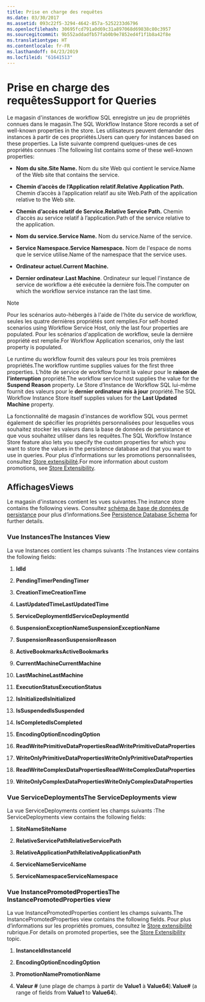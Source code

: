 ```yaml
---
title: Prise en charge des requêtes
ms.date: 03/30/2017
ms.assetid: 093c22f5-3294-4642-857a-5252233d6796
ms.openlocfilehash: 30695fcd791a0d69c31a897068d69838c80c3957
ms.sourcegitcommit: 9b552addadfb57fab0b9e7852ed4f1f1b8a42f8e
ms.translationtype: HT
ms.contentlocale: fr-FR
ms.lasthandoff: 04/23/2019
ms.locfileid: "61641513"
---
```

# <a name="support-for-queries"></a><span data-ttu-id="90f4d-102">Prise en charge des requêtes</span><span class="sxs-lookup"><span data-stu-id="90f4d-102">Support for Queries</span></span>
<span data-ttu-id="90f4d-103">Le magasin d'instances de workflow SQL enregistre un jeu de propriétés connues dans le magasin.</span><span class="sxs-lookup"><span data-stu-id="90f4d-103">The SQL Workflow Instance Store records a set of well-known properties in the store.</span></span> <span data-ttu-id="90f4d-104">Les utilisateurs peuvent demander des instances à partir de ces propriétés.</span><span class="sxs-lookup"><span data-stu-id="90f4d-104">Users can query for instances based on these properties.</span></span> <span data-ttu-id="90f4d-105">La liste suivante comprend quelques-unes de ces propriétés connues :</span><span class="sxs-lookup"><span data-stu-id="90f4d-105">The following list contains some of these well-known properties:</span></span>  
  
- <span data-ttu-id="90f4d-106">**Nom du site.**</span><span class="sxs-lookup"><span data-stu-id="90f4d-106">**Site Name.**</span></span> <span data-ttu-id="90f4d-107">Nom du site Web qui contient le service.</span><span class="sxs-lookup"><span data-stu-id="90f4d-107">Name of the Web site that contains the service.</span></span>  
  
- <span data-ttu-id="90f4d-108">**Chemin d’accès de l’Application relatif.**</span><span class="sxs-lookup"><span data-stu-id="90f4d-108">**Relative Application Path.**</span></span> <span data-ttu-id="90f4d-109">Chemin d’accès à l’application relatif au site Web.</span><span class="sxs-lookup"><span data-stu-id="90f4d-109">Path of the application relative to the Web site.</span></span>  
  
- <span data-ttu-id="90f4d-110">**Chemin d’accès relatif de Service.**</span><span class="sxs-lookup"><span data-stu-id="90f4d-110">**Relative Service Path.**</span></span> <span data-ttu-id="90f4d-111">Chemin d’accès au service relatif à l’application.</span><span class="sxs-lookup"><span data-stu-id="90f4d-111">Path of the service relative to the application.</span></span>  
  
- <span data-ttu-id="90f4d-112">**Nom du service.**</span><span class="sxs-lookup"><span data-stu-id="90f4d-112">**Service Name.**</span></span> <span data-ttu-id="90f4d-113">Nom du service.</span><span class="sxs-lookup"><span data-stu-id="90f4d-113">Name of the service.</span></span>  
  
- <span data-ttu-id="90f4d-114">**Service Namespace.**</span><span class="sxs-lookup"><span data-stu-id="90f4d-114">**Service Namespace.**</span></span> <span data-ttu-id="90f4d-115">Nom de l'espace de noms que le service utilise.</span><span class="sxs-lookup"><span data-stu-id="90f4d-115">Name of the namespace that the service uses.</span></span>  
  
- <span data-ttu-id="90f4d-116">**Ordinateur actuel.**</span><span class="sxs-lookup"><span data-stu-id="90f4d-116">**Current Machine.**</span></span>  
  
- <span data-ttu-id="90f4d-117">**Dernier ordinateur**.</span><span class="sxs-lookup"><span data-stu-id="90f4d-117">**Last Machine**.</span></span> <span data-ttu-id="90f4d-118">Ordinateur sur lequel l'instance de service de workflow a été exécutée la dernière fois.</span><span class="sxs-lookup"><span data-stu-id="90f4d-118">The computer on which the workflow service instance ran the last time.</span></span>  
  
> [!NOTE]
>  <span data-ttu-id="90f4d-119">Pour les scénarios auto-hébergés à l'aide de l'hôte du service de workflow, seules les quatre dernières propriétés sont remplies.</span><span class="sxs-lookup"><span data-stu-id="90f4d-119">For self-hosted scenarios using Workflow Service Host, only the last four properties are populated.</span></span> <span data-ttu-id="90f4d-120">Pour les scénarios d'application de workflow, seule la dernière propriété est remplie.</span><span class="sxs-lookup"><span data-stu-id="90f4d-120">For Workflow Application scenarios, only the last property is populated.</span></span>  
  
 <span data-ttu-id="90f4d-121">Le runtime du workflow fournit des valeurs pour les trois premières propriétés.</span><span class="sxs-lookup"><span data-stu-id="90f4d-121">The workflow runtime supplies values for the first three properties.</span></span> <span data-ttu-id="90f4d-122">L’hôte de service de workflow fournit la valeur pour le **raison de l’interruption** propriété.</span><span class="sxs-lookup"><span data-stu-id="90f4d-122">The workflow service host supplies the value for the **Suspend Reason** property.</span></span> <span data-ttu-id="90f4d-123">Le Store d’Instance de Workflow SQL lui-même fournit des valeurs pour le **dernier ordinateur mis à jour** propriété.</span><span class="sxs-lookup"><span data-stu-id="90f4d-123">The SQL Workflow Instance Store itself supplies values for the **Last Updated Machine** property.</span></span>  
  
 <span data-ttu-id="90f4d-124">La fonctionnalité de magasin d'instances de workflow SQL vous permet également de spécifier les propriétés personnalisées pour lesquelles vous souhaitez stocker les valeurs dans la base de données de persistance et que vous souhaitez utiliser dans les requêtes.</span><span class="sxs-lookup"><span data-stu-id="90f4d-124">The SQL Workflow Instance Store feature also lets you specify the custom properties for which you want to store the values in the persistence database and that you want to use in queries.</span></span> <span data-ttu-id="90f4d-125">Pour plus d’informations sur les promotions personnalisées, consultez [Store extensibilité](store-extensibility.md).</span><span class="sxs-lookup"><span data-stu-id="90f4d-125">For more information about custom promotions, see [Store Extensibility](store-extensibility.md).</span></span>  
  
## <a name="views"></a><span data-ttu-id="90f4d-126">Affichages</span><span class="sxs-lookup"><span data-stu-id="90f4d-126">Views</span></span>  
 <span data-ttu-id="90f4d-127">Le magasin d'instances contient les vues suivantes.</span><span class="sxs-lookup"><span data-stu-id="90f4d-127">The instance store contains the following views.</span></span> <span data-ttu-id="90f4d-128">Consultez [schéma de base de données de persistance](persistence-database-schema.md) pour plus d’informations.</span><span class="sxs-lookup"><span data-stu-id="90f4d-128">See [Persistence Database Schema](persistence-database-schema.md) for further details.</span></span>  
  
### <a name="the-instances-view"></a><span data-ttu-id="90f4d-129">Vue Instances</span><span class="sxs-lookup"><span data-stu-id="90f4d-129">The Instances View</span></span>  
 <span data-ttu-id="90f4d-130">La vue Instances contient les champs suivants :</span><span class="sxs-lookup"><span data-stu-id="90f4d-130">The Instances view contains the following fields:</span></span>  
  
1. <span data-ttu-id="90f4d-131">**Id**</span><span class="sxs-lookup"><span data-stu-id="90f4d-131">**Id**</span></span>  
  
2. <span data-ttu-id="90f4d-132">**PendingTimer**</span><span class="sxs-lookup"><span data-stu-id="90f4d-132">**PendingTimer**</span></span>  
  
3. <span data-ttu-id="90f4d-133">**CreationTime**</span><span class="sxs-lookup"><span data-stu-id="90f4d-133">**CreationTime**</span></span>  
  
4. <span data-ttu-id="90f4d-134">**LastUpdatedTime**</span><span class="sxs-lookup"><span data-stu-id="90f4d-134">**LastUpdatedTime**</span></span>  
  
5. <span data-ttu-id="90f4d-135">**ServiceDeploymentId**</span><span class="sxs-lookup"><span data-stu-id="90f4d-135">**ServiceDeploymentId**</span></span>  
  
6. <span data-ttu-id="90f4d-136">**SuspensionExceptionName**</span><span class="sxs-lookup"><span data-stu-id="90f4d-136">**SuspensionExceptionName**</span></span>  
  
7. <span data-ttu-id="90f4d-137">**SuspensionReason**</span><span class="sxs-lookup"><span data-stu-id="90f4d-137">**SuspensionReason**</span></span>  
  
8. <span data-ttu-id="90f4d-138">**ActiveBookmarks**</span><span class="sxs-lookup"><span data-stu-id="90f4d-138">**ActiveBookmarks**</span></span>  
  
9. <span data-ttu-id="90f4d-139">**CurrentMachine**</span><span class="sxs-lookup"><span data-stu-id="90f4d-139">**CurrentMachine**</span></span>  
  
10. <span data-ttu-id="90f4d-140">**LastMachine**</span><span class="sxs-lookup"><span data-stu-id="90f4d-140">**LastMachine**</span></span>  
  
11. <span data-ttu-id="90f4d-141">**ExecutionStatus**</span><span class="sxs-lookup"><span data-stu-id="90f4d-141">**ExecutionStatus**</span></span>  
  
12. <span data-ttu-id="90f4d-142">**IsInitialized**</span><span class="sxs-lookup"><span data-stu-id="90f4d-142">**IsInitialized**</span></span>  
  
13. <span data-ttu-id="90f4d-143">**IsSuspended**</span><span class="sxs-lookup"><span data-stu-id="90f4d-143">**IsSuspended**</span></span>  
  
14. <span data-ttu-id="90f4d-144">**IsCompleted**</span><span class="sxs-lookup"><span data-stu-id="90f4d-144">**IsCompleted**</span></span>  
  
15. <span data-ttu-id="90f4d-145">**EncodingOption**</span><span class="sxs-lookup"><span data-stu-id="90f4d-145">**EncodingOption**</span></span>  
  
16. <span data-ttu-id="90f4d-146">**ReadWritePrimitiveDataProperties**</span><span class="sxs-lookup"><span data-stu-id="90f4d-146">**ReadWritePrimitiveDataProperties**</span></span>  
  
17. <span data-ttu-id="90f4d-147">**WriteOnlyPrimitiveDataProperties**</span><span class="sxs-lookup"><span data-stu-id="90f4d-147">**WriteOnlyPrimitiveDataProperties**</span></span>  
  
18. <span data-ttu-id="90f4d-148">**ReadWriteComplexDataProperties**</span><span class="sxs-lookup"><span data-stu-id="90f4d-148">**ReadWriteComplexDataProperties**</span></span>  
  
19. <span data-ttu-id="90f4d-149">**WriteOnlyComplexDataProperties**</span><span class="sxs-lookup"><span data-stu-id="90f4d-149">**WriteOnlyComplexDataProperties**</span></span>  
  
### <a name="the-servicedeployments-view"></a><span data-ttu-id="90f4d-150">Vue ServiceDeployments</span><span class="sxs-lookup"><span data-stu-id="90f4d-150">The ServiceDeployments view</span></span>  
 <span data-ttu-id="90f4d-151">La vue ServiceDeployments contient les champs suivants :</span><span class="sxs-lookup"><span data-stu-id="90f4d-151">The ServiceDeployments view contains the following fields:</span></span>  
  
1. <span data-ttu-id="90f4d-152">**SiteName**</span><span class="sxs-lookup"><span data-stu-id="90f4d-152">**SiteName**</span></span>  
  
2. <span data-ttu-id="90f4d-153">**RelativeServicePath**</span><span class="sxs-lookup"><span data-stu-id="90f4d-153">**RelativeServicePath**</span></span>  
  
3. <span data-ttu-id="90f4d-154">**RelativeApplicationPath**</span><span class="sxs-lookup"><span data-stu-id="90f4d-154">**RelativeApplicationPath**</span></span>  
  
4. <span data-ttu-id="90f4d-155">**ServiceName**</span><span class="sxs-lookup"><span data-stu-id="90f4d-155">**ServiceName**</span></span>  
  
5. <span data-ttu-id="90f4d-156">**ServiceNamespace**</span><span class="sxs-lookup"><span data-stu-id="90f4d-156">**ServiceNamespace**</span></span>  
  
### <a name="the-instancepromotedproperties-view"></a><span data-ttu-id="90f4d-157">Vue InstancePromotedProperties</span><span class="sxs-lookup"><span data-stu-id="90f4d-157">The InstancePromotedProperties view</span></span>  
 <span data-ttu-id="90f4d-158">La vue InstancePromotedProperties contient les champs suivants.</span><span class="sxs-lookup"><span data-stu-id="90f4d-158">The InstancePromotedProperties view contains the following fields.</span></span> <span data-ttu-id="90f4d-159">Pour plus d’informations sur les propriétés promues, consultez le [Store extensibilité](store-extensibility.md) rubrique.</span><span class="sxs-lookup"><span data-stu-id="90f4d-159">For details on promoted properties, see the [Store Extensibility](store-extensibility.md) topic.</span></span>  
  
1. <span data-ttu-id="90f4d-160">**InstanceId**</span><span class="sxs-lookup"><span data-stu-id="90f4d-160">**InstanceId**</span></span>  
  
2. <span data-ttu-id="90f4d-161">**EncodingOption**</span><span class="sxs-lookup"><span data-stu-id="90f4d-161">**EncodingOption**</span></span>  
  
3. <span data-ttu-id="90f4d-162">**PromotionName**</span><span class="sxs-lookup"><span data-stu-id="90f4d-162">**PromotionName**</span></span>  
  
4. <span data-ttu-id="90f4d-163">**Valeur #** (une plage de champs à partir de **Value1** à **Value64**).</span><span class="sxs-lookup"><span data-stu-id="90f4d-163">**Value#** (a range of fields from **Value1** to **Value64**).</span></span>
